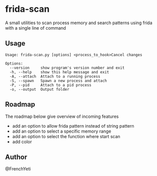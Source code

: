 # frida-scan
A small utilities to scan process memory and search patterns using frida with a single line of command


## Usage
```
Usage: frida-scan.py [options] <process_to_hook>Cancel changes

Options:
  --version     show program's version number and exit
  -h, --help    show this help message and exit
  -A, --attach  Attach to a running process
  -S, --spawn   Spawn a new process and attach
  -P, --pid     Attach to a pid process
  -o, --output  Output folder
```

## Roadmap
The roadmap below give overview of incoming features
- add an option to allow frida pattern instead of string pattern
- add an option to select a specific memory range
- add an option to select the function where start scan  
- add color

## Author
@FrenchYeti
